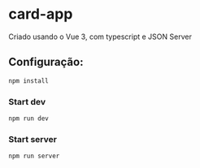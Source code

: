 # card-app

Criado usando o Vue 3, com typescript e JSON Server


## Configuração:

```sh
npm install
```

### Start dev

```sh
npm run dev
```

### Start server

```sh
npm run server
```
